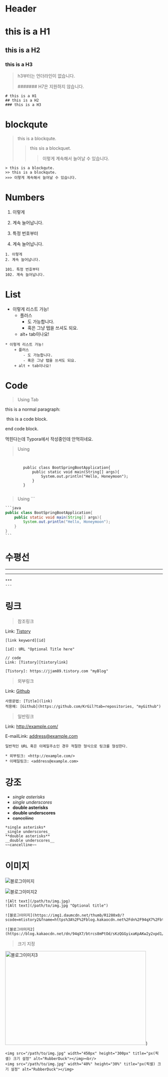 # Header

# this is a H1

## this is a H2

### this is a H3

> h3부터는 언더라인이 없습니다.
>
> ####### H7은 지원하지 않습니다.

```
# this is a H1
## this is a H2
### this is a H3
```



# blockqute

> this is a blockqute.
>
> > this sis a blockquet.
> >
> > > 이렇게 계속해서 늘어날 수 있습니다.

```
> this is a blockqute.
>> this is a blockqute.
>>> 이렇게 계속해서 늘어날 수 있습니다.
```



# Numbers

1. 이렇게
2. 계속 늘어납니다.



101. 특정 번호부터
102. 계속 늘어납니다.

```
1. 이렇게 
2. 계속 늘어납니다.

101. 특정 번호부터
102. 계속 늘어납니다.
```



# List

* 이렇게 리스트 가능!
  + 플러스
    + 도 가능합니다.
    + 혹은 그냥 탭을 쓰셔도 되요.
  + alt+ tab이나요!

```
* 이렇게 리스트 가능!
	+ 플러스
		- 도 가능합니다.
		- 혹은 그냥 탭을 쓰셔도 되요.
	+ alt + tab이나요!
```



# Code

> Using Tab

this is a normal paragraph:

​	this is a code block.

end code block.

먹힌다는데 Typora에서 작성중인데 안먹히네요.

> Using <pre><code></code></pre>

<pre>
    <code>
    	public class BootSpringBootApplication{
    		public static void main(String[] args){
    			System.out.println("Hello, Honeymoon");
    		}
    	}
    </code>
</pre>

> Using ```

````java
```java
public class BootSpringBootApplication{
    public static void main(String[] args){
    	System.out.println("Hello, Honeymoon");
    }
}
```
````



# 수평선

***

---

```
***
---
```



# 링크

> 참조링크

Link: [Tistory][tistorylink]

[tistorylink]: https://jjam89.tistory.com "myBlog"

```
[link keyword][id]

[id]: URL "Optional Title here"

// code
Link: [Tistory][tistorylink]

[Tistory]: https://jjam89.tistory.com "myBlog"
```

> 외부링크

Link: [Github](https://github.com/KrGil?tab=repositories, "myGithub")

```
사용문법: [Title](link)
적용예: [Github](https://github.com/KrGil?tab=repositories, "myGithub")
```

> 일반링크

Link: <http://example.com/>

E-mailLink: address@example.com

```
일반적인 URL 혹은 이메일주소인 경우 적절한 형식으로 링크를 형성한다.

* 외부링크: <http://example.com/>
* 이메일링크: <address@example.com>
```



# 강조

- *single asterisks*
- _single underscores_
- **double asterisks**
- __double underscores__
- ~~cancelline~~

```
*single asterisks*
_single underscores_
**double asterisks**
__double underscores__
~~cancelline~~
```



# 이미지

![블로그이미지](https://img1.daumcdn.net/thumb/R1280x0/?scode=mtistory2&fname=https%3A%2F%2Fblog.kakaocdn.net%2Fdn%2F94qX7%2Fbtrcs8mPtOd%2FsKzQGGyixaKpAKw2y2xpd1%2Fimg.png)

![블로그이미지2](https://blog.kakaocdn.net/dn/94qX7/btrcs8mPtOd/sKzQGGyixaKpAKw2y2xpd1/img.png)

```![Alt text](/path/to/img.jpg)
![Alt text](/path/to/img.jpg)
![Alt text](/path/to/img.jpg "Optional title")
```

```
![블로그이미지](https://img1.daumcdn.net/thumb/R1280x0/?scode=mtistory2&fname=https%3A%2F%2Fblog.kakaocdn.net%2Fdn%2F94qX7%2Fbtrcs8mPtOd%2FsKzQGGyixaKpAKw2y2xpd1%2Fimg.png)

![블로그이미지2](https://blog.kakaocdn.net/dn/94qX7/btrcs8mPtOd/sKzQGGyixaKpAKw2y2xpd1/img.png)

```

> 크기 지정

<img src="https://img1.daumcdn.net/thumb/R1280x0/?scode=mtistory2&fname=https%3A%2F%2Fblog.kakaocdn.net%2Fdn%2F94qX7%2Fbtrcs8mPtOd%2FsKzQGGyixaKpAKw2y2xpd1%2Fimg.png" width="450px" height="300px" title="블로그이미지_크기조절" alt="블로그이미지3"></img>)

```
<img src="/path/to/img.jpg" width="450px" height="300px" title="px(픽셀) 크기 설정" alt="RubberDuck"></img><br/>
<img src="/path/to/img.jpg" width="40%" height="30%" title="px(픽셀) 크기 설정" alt="RubberDuck"></img>
```

